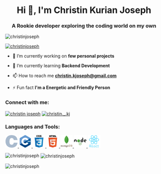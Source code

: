 <h1 align="center">Hi 👋, I'm Christin Kurian Joseph</h1>
<h3 align="center">A Rookie developer exploring the coding world on my own</h3>

<p align="left"> <img src="https://komarev.com/ghpvc/?username=christinjoseph&label=Profile%20views&color=46c874&style=plastic" alt="christinjoseph" /> </p>

<p align="left"> <a href="https://github.com/ryo-ma/github-profile-trophy"><img src="https://github-profile-trophy.vercel.app/?username=christinjoseph" alt="christinjoseph" /></a> </p>

- 🔭 I’m currently working on **few personal projects**

- 🌱 I’m currently learning **Backend Development**

- 📫 How to reach me **christin.kjoseph@gmail.com**

- ⚡ Fun fact **I'm a Energetic and Friendly Person**

<h3 align="left">Connect with me:</h3>
<p align="left">
<a href="https://linkedin.com/in/christin joseph" target="blank"><img align="center" src="https://raw.githubusercontent.com/rahuldkjain/github-profile-readme-generator/master/src/images/icons/Social/linked-in-alt.svg" alt="christin joseph" height="30" width="40" /></a>
<a href="https://instagram.com/christin._.kj" target="blank"><img align="center" src="https://raw.githubusercontent.com/rahuldkjain/github-profile-readme-generator/master/src/images/icons/Social/instagram.svg" alt="christin._.kj" height="30" width="40" /></a>
</p>

<h3 align="left">Languages and Tools:</h3>
<p align="left"> <a href="https://www.cprogramming.com/" target="_blank" rel="noreferrer"> <img src="https://raw.githubusercontent.com/devicons/devicon/master/icons/c/c-original.svg" alt="c" width="40" height="40"/> </a> <a href="https://www.w3schools.com/cpp/" target="_blank" rel="noreferrer"> <img src="https://raw.githubusercontent.com/devicons/devicon/master/icons/cplusplus/cplusplus-original.svg" alt="cplusplus" width="40" height="40"/> </a> <a href="https://www.w3schools.com/css/" target="_blank" rel="noreferrer"> <img src="https://raw.githubusercontent.com/devicons/devicon/master/icons/css3/css3-original-wordmark.svg" alt="css3" width="40" height="40"/> </a> <a href="https://www.w3.org/html/" target="_blank" rel="noreferrer"> <img src="https://raw.githubusercontent.com/devicons/devicon/master/icons/html5/html5-original-wordmark.svg" alt="html5" width="40" height="40"/> </a> <a href="https://www.mongodb.com/" target="_blank" rel="noreferrer"> <img src="https://raw.githubusercontent.com/devicons/devicon/master/icons/mongodb/mongodb-original-wordmark.svg" alt="mongodb" width="40" height="40"/> </a> <a href="https://nodejs.org" target="_blank" rel="noreferrer"> <img src="https://raw.githubusercontent.com/devicons/devicon/master/icons/nodejs/nodejs-original-wordmark.svg" alt="nodejs" width="40" height="40"/> </a> <a href="https://reactjs.org/" target="_blank" rel="noreferrer"> <img src="https://raw.githubusercontent.com/devicons/devicon/master/icons/react/react-original-wordmark.svg" alt="react" width="40" height="40"/> </a> </p>

<p><img align="left" src="https://github-readme-stats.vercel.app/api/top-langs?username=christinjoseph&show_icons=true&hide_border=true&locale=en&layout=compact" alt="christinjoseph" /></p>

<p>&nbsp;<img align="center" src="https://github-readme-stats.vercel.app/api?username=christinjoseph&show_icons=true&theme=tokyonight&title_color=000000&text_color=000000&bg_color=52c02a&hide_border=true&locale=en" alt="christinjoseph" /></p>

<p><img align="center" src="https://github-readme-streak-stats.herokuapp.com/?user=christinjoseph&theme=dark" alt="christinjoseph" /></p>
